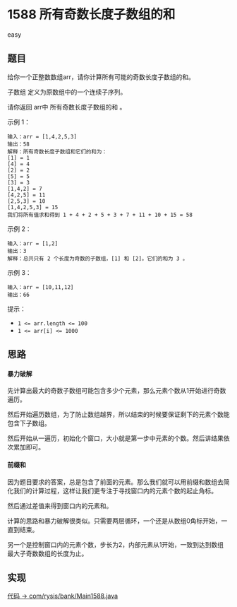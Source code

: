 # 1588 所有奇数长度子数组的和

easy

## 题目

给你一个正整数数组arr，请你计算所有可能的奇数长度子数组的和。

子数组 定义为原数组中的一个连续子序列。

请你返回 arr中 所有奇数长度子数组的和 。

示例 1：

```
输入：arr = [1,4,2,5,3]
输出：58
解释：所有奇数长度子数组和它们的和为：
[1] = 1
[4] = 4
[2] = 2
[5] = 5
[3] = 3
[1,4,2] = 7
[4,2,5] = 11
[2,5,3] = 10
[1,4,2,5,3] = 15
我们将所有值求和得到 1 + 4 + 2 + 5 + 3 + 7 + 11 + 10 + 15 = 58
```

示例 2：

```
输入：arr = [1,2]
输出：3
解释：总共只有 2 个长度为奇数的子数组，[1] 和 [2]。它们的和为 3 。
```

示例 3：

```
输入：arr = [10,11,12]
输出：66
```

提示：

- `1 <= arr.length <= 100`
- `1 <= arr[i] <= 1000`

## 思路

#### 暴力破解

先计算出最大的奇数子数组可能包含多少个元素，那么元素个数从1开始进行奇数遍历。

然后开始遍历数组，为了防止数组越界，所以结束的时候要保证剩下的元素个数能包含下子数组。

然后开始从一遍历，初始化个窗口，大小就是第一步中元素的个数。然后讲结果依次累加即可。

#### 前缀和

因为题目要求的答案，总是包含了前面的元素。那么我们就可以用前缀和数组去简化我们的计算过程，这样让我们更专注于寻找窗口内的元素个数的起止角标。

然后通过差值来得到窗口内的元素和。

计算的思路和暴力破解很类似。只需要两层循环，一个还是从数组0角标开始，一直到结束。

另一个是控制窗口内的元素个数，步长为2，内部元素从1开始，一致到达到数组最大子奇数数组的长度为止。

## 实现

[代码 -> com/rysis/bank/Main1588.java](../../src/com/rysis/bank/Main1588.java)